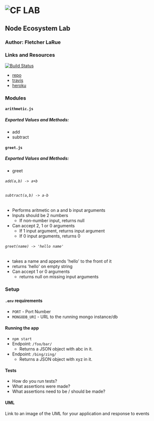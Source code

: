 ![CF](http://i.imgur.com/7v5ASc8.png) LAB
=================================================

## Node Ecosystem Lab

### Author: Fletcher LaRue

### Links and Resources

[![Build Status](https://www.travis-ci.com/asdFletcher/01-node-ecosystem.svg?branch=master)](https://www.travis-ci.com/asdFletcher/01-node-ecosystem)

* [repo](https://github.com/asdFletcher/01-node-ecosystem)
* [travis](https://www.travis-ci.com/asdFletcher/01-node-ecosystem)
* [heroku](https://lab01-401.herokuapp.com/)


### Modules
#### `arithmetic.js`
##### Exported Values and Methods:
* add
* subtract

#### `greet.js`
##### Exported Values and Methods:
* greet

###### `add(a,b) -> a+b`
###### `subtract(a,b) -> a-b`
* Performs aritmetic on a and b input arguments
* Inputs should be 2 numbers
    * If non-number input, returns null
* Can accept 2, 1 or 0 arguments
    * If 1 input argument, returns input argument
    * If 0 input arguments, returns 0


###### `greet(name) -> 'hello name'`
* takes a name and appends 'hello' to the front of it
* returns 'hello' on empty string
* Can accept 1 or 0 arguments
    * returns null on missing input arguments

### Setup
#### `.env` requirements
* `PORT` - Port Number
* `MONGODB_URI` - URL to the running mongo instance/db

#### Running the app
* `npm start`
* Endpoint: `/foo/bar/`
  * Returns a JSON object with abc in it.
* Endpoint: `/bing/zing/`
  * Returns a JSON object with xyz in it.

#### Tests
* How do you run tests?
* What assertions were made?
* What assertions need to be / should be made?

#### UML
Link to an image of the UML for your application and response to events